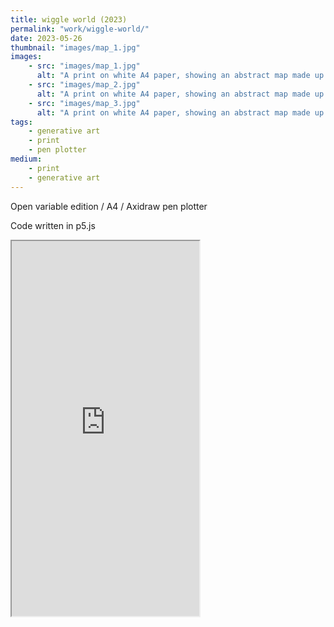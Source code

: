 ```yaml
---
title: wiggle world (2023)
permalink: "work/wiggle-world/"
date: 2023-05-26
thumbnail: "images/map_1.jpg"
images:
    - src: "images/map_1.jpg"
      alt: "A print on white A4 paper, showing an abstract map made up of pink, diagonal wavy lines drawn in fineliner"
    - src: "images/map_2.jpg"
      alt: "A print on white A4 paper, showing an abstract map made up of pink, diagonal wavy lines drawn in fineliner"
    - src: "images/map_3.jpg"
      alt: "A print on white A4 paper, showing an abstract map made up of pink, diagonal wavy lines drawn in fineliner"
tags: 
    - generative art
    - print
    - pen plotter
medium: 
    - print
    - generative art
---
```


Open variable edition / A4 / Axidraw pen plotter

Code written in p5.js

<div class="responsive-embed">
  <div class="responsive-embed__container">
  <iframe src="https://editor.p5js.org/helau64/full/J3lbYxxtB" height="600"></iframe>
</div>
</div>


